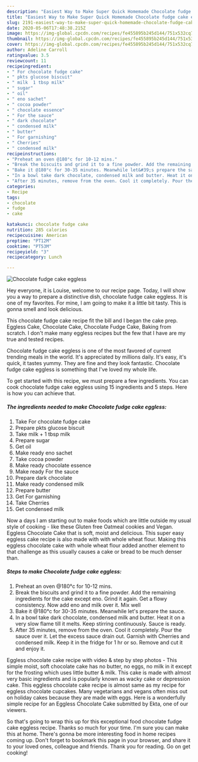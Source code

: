 ```yaml
---
description: "Easiest Way to Make Super Quick Homemade Chocolate fudge cake eggless"
title: "Easiest Way to Make Super Quick Homemade Chocolate fudge cake eggless"
slug: 2191-easiest-way-to-make-super-quick-homemade-chocolate-fudge-cake-eggless
date: 2020-05-06T17:48:38.215Z
image: https://img-global.cpcdn.com/recipes/fe455895b245d144/751x532cq70/chocolate-fudge-cake-eggless-recipe-main-photo.jpg
thumbnail: https://img-global.cpcdn.com/recipes/fe455895b245d144/751x532cq70/chocolate-fudge-cake-eggless-recipe-main-photo.jpg
cover: https://img-global.cpcdn.com/recipes/fe455895b245d144/751x532cq70/chocolate-fudge-cake-eggless-recipe-main-photo.jpg
author: Adeline Carroll
ratingvalue: 3.5
reviewcount: 11
recipeingredient:
- " For chocolate fudge cake"
- " pkts glucose biscuit"
- " milk  1 tbsp milk"
- " sugar"
- " oil"
- " eno sachet"
- " cocoa powder"
- " chocolate essence"
- " For the sauce"
- " dark chocolate"
- " condensed milk"
- " butter"
- " For garnishing"
- " Cherries"
- " condensed milk"
recipeinstructions:
- "Preheat an oven @180°c for 10-12 mins."
- "Break the biscuits and grind it to a fine powder. Add the remaining ingredients for the cake except eno. Grind it again. Get a flowy consistency. Now add eno and milk over it. Mix well"
- "Bake it @180°c for 30-35 minutes. Meanwhile let&#39;s prepare the sauce."
- "In a bowl take dark chocolate, condensed milk and butter. Heat it on a very slow flame till it melts. Keep stirring continuously. Sauce is ready."
- "After 35 minutes, remove from the oven. Cool it completely. Pour the sauce over it. Let the excess sauce drain out. Garnish with Cherries and condensed milk. Keep it in the fridge for 1 hr or so. Remove and cut it and enjoy it."
categories:
- Recipe
tags:
- chocolate
- fudge
- cake

katakunci: chocolate fudge cake 
nutrition: 285 calories
recipecuisine: American
preptime: "PT12M"
cooktime: "PT53M"
recipeyield: "3"
recipecategory: Lunch

---
```



![Chocolate fudge cake eggless](https://img-global.cpcdn.com/recipes/fe455895b245d144/751x532cq70/chocolate-fudge-cake-eggless-recipe-main-photo.jpg)

Hey everyone, it is Louise, welcome to our recipe page. Today, I will show you a way to prepare a distinctive dish, chocolate fudge cake eggless. It is one of my favorites. For mine, I am going to make it a little bit tasty. This is gonna smell and look delicious.

This chocolate fudge cake recipe fit the bill and I began the cake prep. Eggless Cake, Chocolate Cake, Chocolate Fudge Cake, Baking from scratch. I don&#39;t make many eggless recipes but the few that I have are my true and tested recipes.

Chocolate fudge cake eggless is one of the most favored of current trending meals in the world. It's appreciated by millions daily. It's easy, it's quick, it tastes yummy. They are fine and they look fantastic. Chocolate fudge cake eggless is something that I've loved my whole life.


To get started with this recipe, we must prepare a few ingredients. You can cook chocolate fudge cake eggless using 15 ingredients and 5 steps. Here is how you can achieve that.

<!--inarticleads1-->

##### The ingredients needed to make Chocolate fudge cake eggless:

1. Take  For chocolate fudge cake
1. Prepare  pkts glucose biscuit
1. Take  milk + 1 tbsp milk
1. Prepare  sugar
1. Get  oil
1. Make ready  eno sachet
1. Take  cocoa powder
1. Make ready  chocolate essence
1. Make ready  For the sauce
1. Prepare  dark chocolate
1. Make ready  condensed milk
1. Prepare  butter
1. Get  For garnishing
1. Take  Cherries
1. Get  condensed milk


Now a days I am starting out to make foods which are little outside my usual style of cooking - like these Gluten free Oatmeal cookies and Vegan. Eggless Chocolate Cake that is soft, moist and delicious. This super easy eggless cake recipe is also made with with whole wheat flour. Making this eggless chocolate cake with whole wheat flour added another element to that challenge as this usually causes a cake or bread to be much denser than. 

<!--inarticleads2-->

##### Steps to make Chocolate fudge cake eggless:

1. Preheat an oven @180°c for 10-12 mins.
1. Break the biscuits and grind it to a fine powder. Add the remaining ingredients for the cake except eno. Grind it again. Get a flowy consistency. Now add eno and milk over it. Mix well
1. Bake it @180°c for 30-35 minutes. Meanwhile let&#39;s prepare the sauce.
1. In a bowl take dark chocolate, condensed milk and butter. Heat it on a very slow flame till it melts. Keep stirring continuously. Sauce is ready.
1. After 35 minutes, remove from the oven. Cool it completely. Pour the sauce over it. Let the excess sauce drain out. Garnish with Cherries and condensed milk. Keep it in the fridge for 1 hr or so. Remove and cut it and enjoy it.


Eggless chocolate cake recipe with video &amp; step by step photos - This simple moist, soft chocolate cake has no butter, no eggs, no milk in it except for the frosting which uses little butter &amp; milk. This cake is made with almost very basic ingredients and is popularly known as wacky cake or depression cake. This eggless chocolate cake recipe is almost same as my recipe for eggless chocolate cupcakes. Many vegetarians and vegans often miss out on holiday cakes because they are made with eggs. Here is a wonderfully simple recipe for an Eggless Chocolate Cake submitted by Ekta, one of our viewers. 

So that's going to wrap this up for this exceptional food chocolate fudge cake eggless recipe. Thanks so much for your time. I'm sure you can make this at home. There's gonna be more interesting food in home recipes coming up. Don't forget to bookmark this page in your browser, and share it to your loved ones, colleague and friends. Thank you for reading. Go on get cooking!
